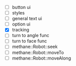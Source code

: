 - [ ] button ui
- [ ] styles
- [ ] general text ui
- [ ] option ui
- [x] tracking
- [ ] turn to angle func
- [ ] turn to face func
- [ ] methane::Robot::seek
- [ ] methane::Robot::moveTo
- [ ] methane::Robot::moveAlong
